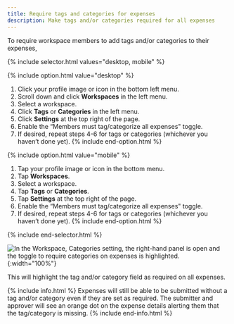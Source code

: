 ```yaml
---
title: Require tags and categories for expenses
description: Make tags and/or categories required for all expenses
---
```

<div id="new-expensify" markdown="1">

To require workspace members to add tags and/or categories to their expenses, 

{% include selector.html values="desktop, mobile" %}

{% include option.html value="desktop" %}
1. Click your profile image or icon in the bottom left menu.
2. Scroll down and click **Workspaces** in the left menu. 
3. Select a workspace. 
4. Click **Tags** or **Categories** in the left menu.
5. Click **Settings** at the top right of the page. 
6. Enable the “Members must tag/categorize all expenses" toggle. 
7. If desired, repeat steps 4-6 for tags or categories (whichever you haven’t done yet).
{% include end-option.html %}

{% include option.html value="mobile" %}
1. Tap your profile image or icon in the bottom menu.
2. Tap **Workspaces**. 
3. Select a workspace. 
4. Tap **Tags** or **Categories**.
5. Tap **Settings** at the top right of the page. 
6. Enable the “Members must tag/categorize all expenses" toggle. 
7. If desired, repeat steps 4-6 for tags or categories (whichever you haven’t done yet).
{% include end-option.html %}

{% include end-selector.html %}

![In the Workspace, Categories setting, the right-hand panel is open and the toggle to require categories on expenses is highlighted.]({{site.url}}/assets/images/workspace_category_toggle.png){:width="100%"}
   
This will highlight the tag and/or category field as required on all expenses. 

{% include info.html %}
Expenses will still be able to be submitted without a tag and/or category even if they are set as required. The submitter and approver will see an orange dot on the expense details alerting them that the tag/category is missing.
{% include end-info.html %}

</div>
